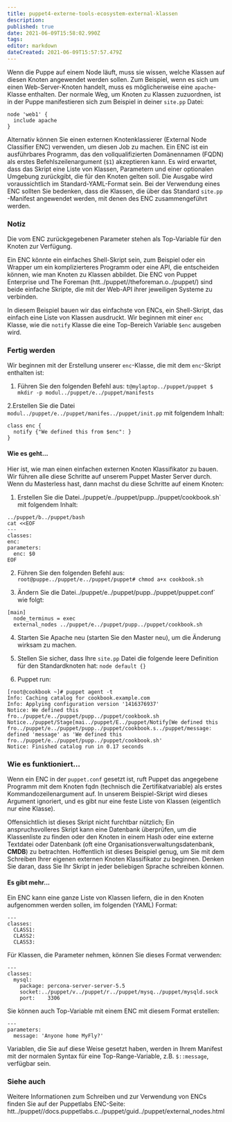 ```yaml
---
title: puppet4-externe-tools-ecosystem-external-klassen
description: 
published: true
date: 2021-06-09T15:58:02.990Z
tags: 
editor: markdown
dateCreated: 2021-06-09T15:57:57.479Z
---
```


Wenn die Puppe auf einem Node läuft, muss sie wissen, welche Klassen auf diesen Knoten angewendet werden sollen. Zum Beispiel, wenn es sich um einen Web-Server-Knoten handelt, muss es möglicherweise eine `apache`-Klasse enthalten. Der normale Weg, um Knoten zu Klassen zuzuordnen, ist in der Puppe manifestieren sich zum Beispiel in deiner `site.pp` Datei:
```
node 'web1' {
  include apache
}
```

Alternativ können Sie einen externen Knotenklassierer (External Node Classifier ENC) verwenden, um diesen Job zu machen. Ein ENC ist ein ausführbares Programm, das den vollqualifizierten Domänennamen (FQDN) als erstes Befehlszeilenargument (`$1`) akzeptieren kann. Es wird erwartet, dass das Skript eine Liste von Klassen, Parametern und einer optionalen Umgebung zurückgibt, die für den Knoten gelten soll. Die Ausgabe wird voraussichtlich im Standard-YAML-Format sein. Bei der Verwendung eines ENC sollten Sie bedenken, dass die Klassen, die über das Standard `site.pp` -Manifest angewendet werden, mit denen des ENC zusammengeführt werden.

### Notiz
Die vom ENC zurückgegebenen Parameter stehen als Top-Variable für den Knoten zur Verfügung.

Ein ENC könnte ein einfaches Shell-Skript sein, zum Beispiel oder ein Wrapper um ein komplizierteres Programm oder eine API, die entscheiden können, wie man Knoten zu Klassen abbildet. Die ENC von Puppet Enterprise und The Foreman (htt../puppet//theforeman.o../puppet/) sind beide einfache Skripte, die mit der Web-API ihrer jeweiligen Systeme zu verbinden.

In diesem Beispiel bauen wir das einfachste von ENCs, ein Shell-Skript, das einfach eine Liste von Klassen ausdruckt. Wir beginnen mit einer `enc` Klasse, wie die `notify` Klasse die eine Top-Bereich Variable `$enc` ausgeben wird.

### Fertig werden

Wir beginnen mit der Erstellung unserer `enc`-Klasse, die mit dem `enc`-Skript enthalten ist:

1. Führen Sie den folgenden Befehl aus:
`t@mylaptop../puppet/puppet $ mkdir -p modul../puppet/e../puppet/manifests`

2.Erstellen Sie die Datei `modul../puppet/e../puppet/manifes../puppet/init.pp` mit folgendem Inhalt:
```
class enc {
  notify {"We defined this from $enc": }
}
```

#### Wie es geht...

Hier ist, wie man einen einfachen externen Knoten Klassifikator zu bauen. Wir führen alle diese Schritte auf unserem Puppet Master Server durch. Wenn du Masterless hast, dann machst du diese Schritte auf einem Knoten:

1. Erstellen Sie die Datei../puppet/e../puppet/pupp../puppet/cookbook.sh` mit folgendem Inhalt:
```
../puppet/b../puppet/bash
cat <<EOF
---
classes:
enc:
parameters:
  enc: $0
EOF
```

2. Führen Sie den folgenden Befehl aus:
`root@puppe../puppet/e../puppet/puppet# chmod a+x cookbook.sh `

3. Ändern Sie die Datei../puppet/e../puppet/pupp../puppet/puppet.conf` wie folgt:
```
[main]
  node_terminus = exec
  external_nodes ../puppet/e../puppet/pupp../puppet/cookbook.sh
```

4. Starten Sie Apache neu (starten Sie den Master neu), um die Änderung wirksam zu machen.

5. Stellen Sie sicher, dass Ihre `site.pp` Datei die folgende leere Definition für den Standardknoten hat:
`node default {}`

6. Puppet run:
```
[root@cookbook ~]# puppet agent -t
Info: Caching catalog for cookbook.example.com
Info: Applying configuration version '1416376937'
Notice: We defined this fro../puppet/e../puppet/pupp../puppet/cookbook.sh
Notice../puppet/Stage[mai../puppet/E../puppet/Notify[We defined this fro../puppet/e../puppet/pupp../puppet/cookbook.s../puppet/message: defined 'message' as 'We defined this fro../puppet/e../puppet/pupp../puppet/cookbook.sh'
Notice: Finished catalog run in 0.17 seconds
```

### Wie es funktioniert...

Wenn ein ENC in der `puppet.conf` gesetzt ist, ruft Puppet das angegebene Programm mit dem Knoten fqdn (technisch die Zertifikatvariable) als erstes Kommandozeilenargument auf. In unserem Beispiel-Skript wird dieses Argument ignoriert, und es gibt nur eine feste Liste von Klassen (eigentlich nur eine Klasse).

Offensichtlich ist dieses Skript nicht furchtbar nützlich; Ein anspruchsvolleres Skript kann eine Datenbank überprüfen, um die Klassenliste zu finden oder den Knoten in einem Hash oder eine externe Textdatei oder Datenbank (oft eine Organisationsverwaltungsdatenbank, **CMDB**) zu betrachten. Hoffentlich ist dieses Beispiel genug, um Sie mit dem Schreiben Ihrer eigenen externen Knoten Klassifikator zu beginnen. Denken Sie daran, dass Sie Ihr Skript in jeder beliebigen Sprache schreiben können.

#### Es gibt mehr...

Ein ENC kann eine ganze Liste von Klassen liefern, die in den Knoten aufgenommen werden sollen, im folgenden (YAML) Format:
```
---
classes:
  CLASS1:
  CLASS2:
  CLASS3:
```

Für Klassen, die Parameter nehmen, können Sie dieses Format verwenden:
```
---
classes:
  mysql:
    package: percona-server-server-5.5
    socket:../puppet/v../puppet/r../puppet/mysq../puppet/mysqld.sock
    port:    3306
```

Sie können auch Top-Variable mit einem ENC mit diesem Format erstellen:
```
---
parameters:
  message: 'Anyone home MyFly?'
```

Variablen, die Sie auf diese Weise gesetzt haben, werden in Ihrem Manifest mit der normalen Syntax für eine Top-Range-Variable, z.B. `$::message`, verfügbar sein.

### Siehe auch

Weitere Informationen zum Schreiben und zur Verwendung von ENCs finden Sie auf der Puppetlabs ENC-Seite: htt../puppet//docs.puppetlabs.c../puppet/guid../puppet/external_nodes.html